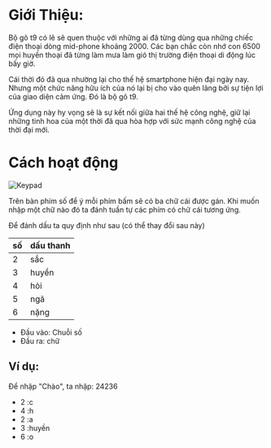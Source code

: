 # Giới Thiệu:
Bộ gõ t9 có lẽ sẽ quen thuộc với những ai đã từng dùng qua những chiếc điện thoại dòng mid-phone khoảng 2000. Các bạn chắc còn nhớ con 6500 mọi huyền thoại đã từng làm mưa làm gió thị trường điện thoại di động lúc bấy giờ. 

Cái thời đó đã qua nhường lại cho thế hệ smartphone hiện đại ngày nay. Nhưng một chức năng hữu ích của nó lại bị cho vào quên lãng bởi sự tiện lợi của giao diện cảm ứng. Đó là bộ gõ t9.

Ứng dụng này hy vọng sẽ là sự kết nối giữa hai thế hệ công nghệ, giữ lại những tinh hoa của một thời đã qua hòa hợp với sức mạnh công nghệ của thời đại mới. 

# Cách hoạt động

![Keypad](https://upload.wikimedia.org/wikipedia/commons/thumb/7/73/Telephone-keypad2.svg/220px-Telephone-keypad2.svg.png "Keypad with abc")

Trên bàn phím số để ý mỗi phím bấm sẽ có ba chữ cái được gán. Khi muốn nhập một chữ nào đó ta đánh tuần tự các phím có chữ cái tương ứng. 

Để đánh dấu ta quy định như sau (có thể thay đổi sau này) 

|số|dấu thanh |
|---|---|
|2|sắc|
|3|huyền |
|4|hỏi |
|5|ngã|
|6|nặng |

* Đầu vào: Chuỗi số
* Đầu ra: chữ 

## Ví dụ:
Để nhập "Chào", ta nhập: 24236

- 2 :c
- 4 :h
- 2 :a
- 3 :huyền
- 6 :o
